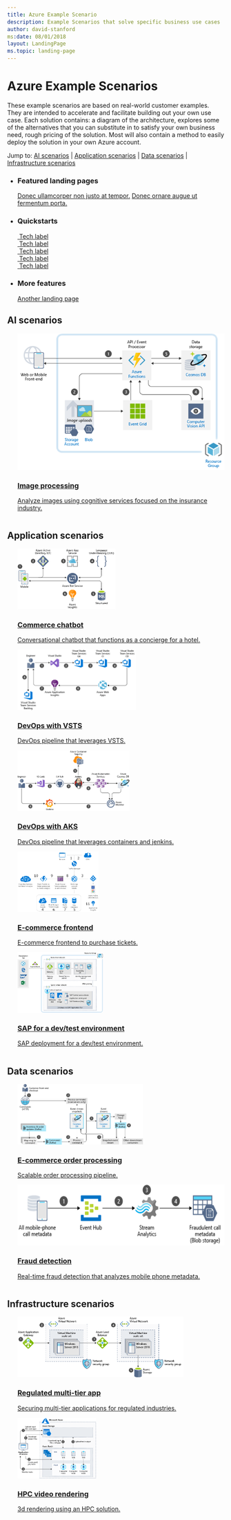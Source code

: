 ```yaml
---
title: Azure Example Scenario
description: Example Scenarios that solve specific business use cases
author: david-stanford
ms:date: 08/01/2018
layout: LandingPage
ms.topic: landing-page
---
```

# Azure Example Scenarios

These example scenarios are based on real-world customer examples. They are intended to accelerate and facilitate building out your own use case. Each solution contains: a diagram of the architecture, explores some of the alternatives that you can substitute in to satisfy your own business need, rough pricing of the solution.  Most will also contain a method to easily deploy the solution in your own Azure account.

Jump to: [AI scenarios](#ai-scenarios) | [Application scenarios](#application-scenarios) | [Data scenarios](#data-scenarios) | [Infrastructure scenarios](#infrastructure-scenarios) 

<ul class="panelContent cardsL">
    <li>
        <div class="cardSize">
            <div class="cardPadding">
                <div class="card">
                    <div class="cardText">
                        <h3>Featured landing pages</h3>
                        <a class="barLink" href="/en-us/azure/virtual-machines/linux/index" data-linktype="absolute-path">Donec ullamcorper non justo at tempor.</a>
                        <a class="barLink" href="/en-us/azure/virtual-machines/windows/index" data-linktype="absolute-path">Donec ornare augue ut fermentum porta.</a>
                    </div>
                </div>
            </div>
        </div>
    </li>
    <li>
        <div class="cardSize">
            <div class="cardPadding">
                <div class="card">
                    <div class="cardText">
                        <h3>Quickstarts</h3>
                        <div class="ico48Link">
                            <a href="http://microsoft.com" data-linktype="external">
                                <img src="https://docs.microsoft.com/media/logos/logo_NET.svg" alt="" data-linktype="external">
                                <span>Tech label</span>
                            </a>
                        </div>
                        <div class="ico48Link">
                            <a href="http://microsoft.com" data-linktype="external">
                                <img src="https://docs.microsoft.com/media/logos/logo_php.svg" alt="" data-linktype="external">
                                <span>Tech label</span>
                            </a>
                        </div>
                        <div class="ico48Link">
                            <a href="http://microsoft.com" data-linktype="external">
                                <img src="https://docs.microsoft.com/media/logos/logo_nodejs.svg" alt="" data-linktype="external">
                                <span>Tech label</span>
                            </a>
                        </div>
                        <div class="ico48Link">
                            <a href="http://microsoft.com" data-linktype="external">
                                <img src="https://docs.microsoft.com/media/logos/logo_java.svg" alt="" data-linktype="external">
                                <span>Tech label</span>
                            </a>
                        </div>
                        <div class="ico48Link">
                            <a href="http://microsoft.com" data-linktype="external">
                                <img src="https://docs.microsoft.com/media/logos/logo_python.svg" alt="" data-linktype="external">
                                <span>Tech label</span>
                            </a>
                        </div>
                    </div>
                </div>
            </div>
        </div>
    </li>
    <li>
        <div class="cardSize">
            <div class="cardPadding">
                <div class="card">
                    <div class="cardText">
                        <h3>More features</h3>
                        <a class="barLink" href="/en-us/azure/sql-database/index" data-linktype="absolute-path">Another landing page</a>
                    </div>
                </div>
            </div>
        </div>
    </li>
</ul>

## AI scenarios

<ul  class="panelContent cardsC">
<!-- SQL Data Warehouse -->
<li style="display: flex; flex-direction: column;">
    <a href="./ai/intelligent-apps-image-processing.md" style="display: flex; flex-direction: column; flex: 1 0 auto;">
        <div class="cardSize" style="flex: 1 0 auto; display: flex;">
            <div class="cardPadding" style="display: flex;">
                <div class="card">
                    <div class="cardImageOuter">
                        <div class="cardImage">
                            <img src="./ai/media/architecture-computer-vision.png" />
                        </div>
                    </div>
                    <div class="cardText">
                        <h3>Image processing</h3>
                        <p>Analyze images using cognitive services focused on the insurance industry.</p>
                    </div>
                </div>
            </div>
        </div>
    </a>
</li>
</ul>

## Application scenarios

<ul  class="panelContent cardsC">
<li style="display: flex; flex-direction: column;">
    <a href="./apps/commerce-chatbot.md" style="display: flex; flex-direction: column; flex: 1 0 auto;">
        <div class="cardSize" style="flex: 1 0 auto; display: flex;">
            <div class="cardPadding" style="display: flex;">
                <div class="card">
                    <div class="cardImageOuter">
                        <div class="cardImage">
                            <img src="./apps/media/commerce-chatbot/architecture-commerce-chatbot.png" height="140px" />
                        </div>
                    </div>
                    <div class="cardText">
                        <h3>Commerce chatbot</h3>
                        <p>Conversational chatbot that functions as a concierge for a hotel.</p>
                    </div>
                </div>
            </div>
        </div>
    </a>
</li>
<li style="display: flex; flex-direction: column;">
    <a href="./apps/devops-dotnet-webapp.md" style="display: flex; flex-direction: column; flex: 1 0 auto;">
        <div class="cardSize" style="flex: 1 0 auto; display: flex;">
            <div class="cardPadding" style="display: flex;">
                <div class="card">
                    <div class="cardImageOuter">
                        <div class="cardImage">
                            <img src="./apps/media/devops-dotnet-webapp/architecture-devops-dotnet-webapp.png" height="140px" />
                        </div>
                    </div>
                    <div class="cardText">
                        <h3>DevOps with VSTS</h3>
                        <p>DevOps pipeline that leverages VSTS. </p>
                    </div>
                </div>
            </div>
        </div>
    </a>
</li>
<li style="display: flex; flex-direction: column;">
    <a href="./apps/devops-with-aks.md" style="display: flex; flex-direction: column; flex: 1 0 auto;">
        <div class="cardSize" style="flex: 1 0 auto; display: flex;">
            <div class="cardPadding" style="display: flex;">
                <div class="card">
                    <div class="cardImageOuter">
                        <div class="cardImage">
                            <img src="./apps/media/devops-with-aks/architecture-devops-with-aks.png" height="140px" />
                        </div>
                    </div>
                    <div class="cardText">
                        <h3>DevOps with AKS</h3>
                        <p>DevOps pipeline that leverages containers and jenkins.</p>
                    </div>
                </div>
            </div>
        </div>
    </a>
</li>
<li style="display: flex; flex-direction: column;">
    <a href="./apps/ecommerce-scenario.md" style="display: flex; flex-direction: column; flex: 1 0 auto;">
        <div class="cardSize" style="flex: 1 0 auto; display: flex;">
            <div class="cardPadding" style="display: flex;">
                <div class="card">
                    <div class="cardImageOuter">
                        <div class="cardImage">
                            <img src="./apps/media/architecture-diagram-ecommerce-solution.png" height="140px" />
                        </div>
                    </div>
                    <div class="cardText">
                        <h3>E-commerce frontend</h3>
                        <p>E-commerce frontend to purchase tickets.</p>
                    </div>
                </div>
            </div>
        </div>
    </a>
</li>
<li style="display: flex; flex-direction: column;">
    <a href="./apps/sap-dev-test.md" style="display: flex; flex-direction: column; flex: 1 0 auto;">
        <div class="cardSize" style="flex: 1 0 auto; display: flex;">
            <div class="cardPadding" style="display: flex;">
                <div class="card">
                    <div class="cardImageOuter">
                        <div class="cardImage">
                            <img src="./apps/media/sap-2tier/SAP-Infra-2Tier_finalversion.png" height="140px" />
                        </div>
                    </div>
                    <div class="cardText">
                        <h3>SAP for a dev/test environment</h3>
                        <p>SAP deployment for a dev/test environment.</p>
                    </div>
                </div>
            </div>
        </div>
    </a>
</li>
</ul>

## Data scenarios

<ul  class="panelContent cardsC">
<li style="display: flex; flex-direction: column;">
    <a href="./data/ecommerce-order-processing.md" style="display: flex; flex-direction: column; flex: 1 0 auto;">
        <div class="cardSize" style="flex: 1 0 auto; display: flex;">
            <div class="cardPadding" style="display: flex;">
                <div class="card">
                    <div class="cardImageOuter">
                        <div class="cardImage">
                            <img src="./data/media/architecture-diagram-cosmos-db.png" height="140px" />
                        </div>
                    </div>
                    <div class="cardText">
                        <h3>E-commerce order processing</h3>
                        <p>Scalable order processing pipeline.</p>
                    </div>
                </div>
            </div>
        </div>
    </a>
</li>
<!-- ExpressRoute -->
<li style="display: flex; flex-direction: column;">
    <a href="./data/fraud-detection.md" style="display: flex; flex-direction: column; flex: 1 0 auto;">
        <div class="cardSize" style="flex: 1 0 auto; display: flex;">
            <div class="cardPadding" style="display: flex;">
                <div class="card">
                    <div class="cardImageOuter">
                        <div class="cardImage">
                            <img src="./data/media/architecture-diagram-fraud-detection.png" height="140px" />
                        </div>
                    </div>
                    <div class="cardText">
                        <h3>Fraud detection</h3>
                        <p>Real-time fraud detection that analyzes mobile phone metadata.</p>
                    </div>
                </div>
            </div>
        </div>
    </a>
</li>
</ul>

## Infrastructure scenarios

<ul class="panelContent cardsC">
<!-- Azure AD -->
<li style="display: flex; flex-direction: column;">
    <a href="./infrastructure/regulated-multitier-app.md" style="display: flex; flex-direction: column; flex: 1 0 auto;">
        <div class="cardSize" style="flex: 1 0 auto; display: flex;">
            <div class="cardPadding" style="display: flex;">
                <div class="card">
                    <div class="cardImageOuter">
                        <div class="cardImage">
                            <img src="./infrastructure/media/regulated-multitier-app/architecture-regulated-multitier-app.png" height="140px" />
                        </div>
                    </div>
                    <div class="cardText">
                        <h3>Regulated multi-tier app</h3>
                        <p>Securing multi-tier applications for regulated industries.</p>
                    </div>
                </div>
            </div>
        </div>
    </a>
</li>
<li style="display: flex; flex-direction: column;">
    <a href="./infrastructure/video-rendering.md" style="display: flex; flex-direction: column; flex: 1 0 auto;">
        <div class="cardSize" style="flex: 1 0 auto; display: flex;">
            <div class="cardPadding" style="display: flex;">
                <div class="card">
                    <div class="cardImageOuter">
                        <div class="cardImage">
                            <img src="./infrastructure/media/native-hpc-ref-arch.png" height="140px" />
                        </div>
                    </div>
                    <div class="cardText">
                        <h3>HPC video rendering</h3>
                        <p>3d rendering using an HPC solution.</p>
                    </div>
                </div>
            </div>
        </div>
    </a>
</li>
</ul>